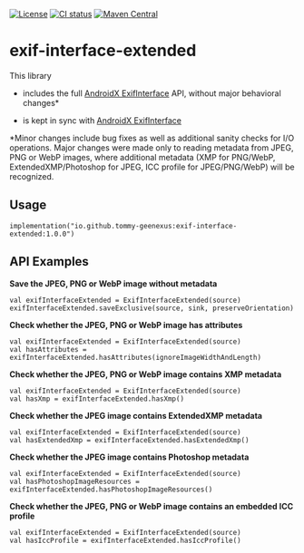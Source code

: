 [![License](https://img.shields.io/badge/License-Apache%202.0-blue.svg)](https://opensource.org/licenses/Apache-2.0)
[![CI status](https://github.com/Tommy-Geenexus/exif-interface-extended/workflows/Instrumentation%20Tests/badge.svg)](https://github.com/Tommy-Geenexus/exif-interface-extended/actions?query=workflow%3A%22Instrumentation+Tests%22)
[![Maven Central](https://maven-badges.herokuapp.com/maven-central/io.github.tommy-geenexus/exif-interface-extended/badge.svg)](https://maven-badges.herokuapp.com/maven-central/io.github.tommy-geenexus/exif-interface-extended)
# exif-interface-extended
This library
- includes the full [AndroidX ExifInterface](https://developer.android.com/reference/androidx/exifinterface/media/ExifInterface) API,
without major behavioral changes*

- is kept in sync with [AndroidX ExifInterface](https://developer.android.com/reference/androidx/exifinterface/media/ExifInterface)


*Minor changes include bug fixes as well as additional sanity checks for I/O operations. Major changes were made only to reading metadata from JPEG, PNG or WebP images, where additional metadata (XMP for PNG/WebP, ExtendedXMP/Photoshop for JPEG, ICC profile for JPEG/PNG/WebP) will be recognized.


## Usage
`implementation("io.github.tommy-geenexus:exif-interface-extended:1.0.0")`

## API Examples

**Save the JPEG, PNG or WebP image without metadata**
```
val exifInterfaceExtended = ExifInterfaceExtended(source)
exifInterfaceExtended.saveExclusive(source, sink, preserveOrientation)
```

**Check whether the JPEG, PNG or WebP image has attributes**
```
val exifInterfaceExtended = ExifInterfaceExtended(source)
val hasAttributes = exifInterfaceExtended.hasAttributes(ignoreImageWidthAndLength)
```

**Check whether the JPEG, PNG or WebP image contains XMP metadata**
```
val exifInterfaceExtended = ExifInterfaceExtended(source)
val hasXmp = exifInterfaceExtended.hasXmp()
```

**Check whether the JPEG image contains ExtendedXMP metadata**
```
val exifInterfaceExtended = ExifInterfaceExtended(source)
val hasExtendedXmp = exifInterfaceExtended.hasExtendedXmp()
```

**Check whether the JPEG image contains Photoshop metadata**
```
val exifInterfaceExtended = ExifInterfaceExtended(source)
val hasPhotoshopImageResources = exifInterfaceExtended.hasPhotoshopImageResources()
```

**Check whether the JPEG, PNG or WebP image contains an embedded ICC profile**
```
val exifInterfaceExtended = ExifInterfaceExtended(source)
val hasIccProfile = exifInterfaceExtended.hasIccProfile()
```
